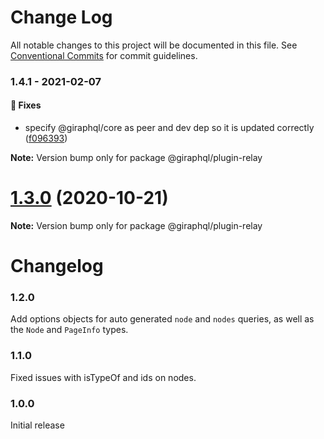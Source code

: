 # Change Log

All notable changes to this project will be documented in this file.
See [Conventional Commits](https://conventionalcommits.org) for commit guidelines.

### 1.4.1 - 2021-02-07

#### 🐞 Fixes

- specify @giraphql/core as peer and dev dep so it is updated correctly ([f096393](https://github.com/hayes/giraphql/commit/f096393))

**Note:** Version bump only for package @giraphql/plugin-relay





# [1.3.0](https://github.com/hayes/giraphql/compare/@giraphql/plugin-relay@1.3.0-alpha.0...@giraphql/plugin-relay@1.3.0) (2020-10-21)

**Note:** Version bump only for package @giraphql/plugin-relay





# Changelog

### 1.2.0

Add options objects for auto generated `node` and `nodes` queries, as well as the `Node` and `PageInfo` types.

### 1.1.0

Fixed issues with isTypeOf and ids on nodes.

### 1.0.0

Initial release

